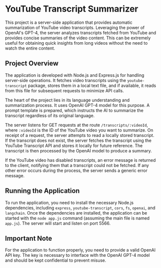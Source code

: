 # YouTube Transcript Summarizer

This project is a server-side application that provides automatic summarization of YouTube video transcripts. Leveraging the power of OpenAI's GPT-4, the server analyzes transcripts fetched from YouTube and provides concise summaries of the video content. This can be extremely useful for obtaining quick insights from long videos without the need to watch the entire content.

## Project Overview

The application is developed with Node.js and Express.js for handling server-side operations. It fetches video transcripts using the `youtube-transcript` package, stores them in a local text file, and if available, it reads from this file for subsequent requests to minimize API calls.

The heart of the project lies in its language understanding and summarization process. It uses OpenAI GPT-4 model for this purpose. A prompt template is prepared, which instructs the AI to summarize the transcript regardless of its original language.

The server listens for GET requests at the route `/transcripts/:videoId`, where `:videoId` is the ID of the YouTube video you want to summarize. On receipt of a request, the server attempts to read a locally stored transcript. If the transcript does not exist, the server fetches the transcript using the YouTube Transcript API and stores it locally for future reference. The transcript is then processed by the OpenAI model to produce a summary.

If the YouTube video has disabled transcripts, an error message is returned to the client, notifying them that a transcript could not be fetched. If any other error occurs during the process, the server sends a generic error message.

## Running the Application

To run the application, you need to install the necessary Node.js dependencies, including `express`, `youtube-transcript`, `cors`, `fs`, `openai`, and `langchain`. Once the dependencies are installed, the application can be started with the `node app.js` command (assuming the main file is named `app.js`). The server will start and listen on port 5566.

## Important Note

For the application to function properly, you need to provide a valid OpenAI API key. The key is necessary to interface with the OpenAI GPT-4 model and should be kept confidential to prevent misuse.
